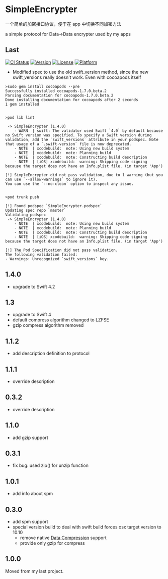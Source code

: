 # SimpleEncrypter

一个简单的加密接口协议，便于在 app 中切换不同加密方法

a simple protocol for Data->Data encrypter used by my apps


## Last

[![CI Status](http://img.shields.io/travis/1Fr3dG/SimpleEncrypter.svg?style=flat)](https://travis-ci.org/1Fr3dG/SimpleEncrypter)
[![Version](https://img.shields.io/cocoapods/v/SimpleEncrypter.svg?style=flat)](http://cocoapods.org/pods/SimpleEncrypter)
[![License](https://img.shields.io/cocoapods/l/SimpleEncrypter.svg?style=flat)](http://cocoapods.org/pods/SimpleEncrypter)
[![Platform](https://img.shields.io/cocoapods/p/SimpleEncrypter.svg?style=flat)](http://cocoapods.org/pods/SimpleEncrypter)

* Modified spec to use the old swift_version method, since the new swift_versions really doesn't work. Even with cocoapods itself

~~~
>sudo gem install cocoapods --pre
Successfully installed cocoapods-1.7.0.beta.2
Parsing documentation for cocoapods-1.7.0.beta.2
Done installing documentation for cocoapods after 2 seconds
1 gem installed


>pod lib lint

 -> SimpleEncrypter (1.4.0)
    - WARN  | swift: The validator used Swift `4.0` by default because no Swift version was specified. To specify a Swift version during validation, add the `swift_versions` attribute in your podspec. Note that usage of a `.swift-version` file is now deprecated.
    - NOTE  | xcodebuild:  note: Using new build system
    - NOTE  | xcodebuild:  note: Planning build
    - NOTE  | xcodebuild:  note: Constructing build description
    - NOTE  | [iOS] xcodebuild:  warning: Skipping code signing because the target does not have an Info.plist file. (in target 'App')

[!] SimpleEncrypter did not pass validation, due to 1 warning (but you can use `--allow-warnings` to ignore it).
You can use the `--no-clean` option to inspect any issue.


>pod trunk push

[!] Found podspec `SimpleEncrypter.podspec`
Updating spec repo `master`
Validating podspec
 -> SimpleEncrypter (1.4.0)
    - NOTE  | xcodebuild:  note: Using new build system
    - NOTE  | xcodebuild:  note: Planning build
    - NOTE  | xcodebuild:  note: Constructing build description
    - NOTE  | [iOS] xcodebuild:  warning: Skipping code signing because the target does not have an Info.plist file. (in target 'App')

[!] The Pod Specification did not pass validation.
The following validation failed:
- Warnings: Unrecognized `swift_versions` key.
~~~

## 1.4.0
* upgrade to Swift 4.2

## 1.3
* upgrade to Swift 4
* default compress algorithm changed to LZFSE
* gzip compress algorithm removed

## 1.1.2

* add description definition to protocol

## 1.1.1

* override description

## 0.3.2

* override description

## 1.1.0

* add gzip support

## 0.3.1
* fix bug: used zip() for unzip function

## 1.0.1
* add info about spm

## 0.3.0

* add spm support
* special version build to deal with swift build forces osx target version to 10.10
	* remove native [Data Compression](https://developer.apple.com/reference/compression/1665429-data_compression) support
	* provide only gzip for compress

## 1.0.0
Moved from my last project.